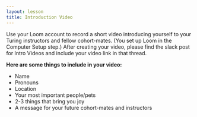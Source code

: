 ```yaml
---
layout: lesson
title: Introduction Video
---
```


Use your Loom account to record a short video introducing yourself to your Turing instructors and fellow cohort-mates. (You set up Loom in the Computer Setup step.)
After creating your video, please find the slack post for Intro Videos and include your video link in that thread.

**Here are some things to include in your video:**
- Name
- Pronouns
- Location
- Your most important people/pets
- 2-3 things that bring you joy
- A message for your future cohort-mates and instructors

<br>
<br>
<br>